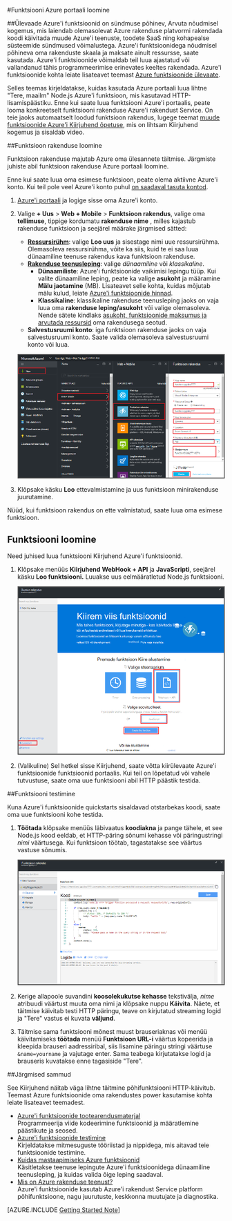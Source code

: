 <properties
   pageTitle="Funktsiooni loomine Azure'i portaalis | Microsoft Azure'i"
   description="Koostage oma esimese Azure'i funktsioon serverless rakenduses kahest minutist."
   services="functions"
   documentationCenter="na"
   authors="ggailey777"
   manager="erikre"
   editor=""
   tags=""
/>

<tags
   ms.service="functions"
   ms.devlang="multiple"
   ms.topic="article"
   ms.tgt_pltfrm="multiple"
   ms.workload="na"
   ms.date="09/08/2016"
   ms.author="glenga"/>

#<a name="create-a-function-from-the-azure-portal"></a>Funktsiooni Azure portaali loomine

##<a name="overview"></a>Ülevaade
Azure'i funktsioonid on sündmuse põhinev, Arvuta nõudmisel kogemus, mis laiendab olemasolevat Azure rakenduse platvormi rakendada koodi käivitada muude Azure'i teenuste, toodete SaaS ning kohapealse süsteemide sündmused võimalustega. Azure'i funktsioonidega nõudmisel põhineva oma rakenduste skaala ja maksate ainult ressursse, saate kasutada. Azure'i funktsioonide võimaldab teil luua ajastatud või vallandanud tähis programmeerimise erinevates keeltes rakendada. Azure'i funktsioonide kohta leiate lisateavet teemast [Azure funktsioonide ülevaate](functions-overview.md).

Selles teemas kirjeldatakse, kuidas kasutada Azure portaali luua lihtne "Tere, maailm" Node.js Azure'i funktsioon, mis kasutavad HTTP-lisamispäästiku. Enne kui saate luua funktsiooni Azure'i portaalis, peate looma konkreetselt funktsiooni rakenduse Azure'i rakendust Service. On teie jaoks automaatselt loodud funktsioon rakendus, lugege teemat [muude funktsioonide Azure'i Kiirjuhend õpetuse](functions-create-first-azure-function.md), mis on lihtsam Kiirjuhend kogemus ja sisaldab video.

##<a name="create-a-function-app"></a>Funktsioon rakenduse loomine

Funktsioon rakenduse majutab Azure oma ülesannete täitmise. Järgmiste juhiste abil funktsioon rakenduse Azure portaali loomine.

Enne kui saate luua oma esimese funktsioon, peate olema aktiivne Azure'i konto. Kui teil pole veel Azure'i konto puhul [on saadaval tasuta kontod](https://azure.microsoft.com/free/).

1. [Azure'i portaali](https://portal.azure.com) ja logige sisse oma Azure'i konto.

2. Valige **+ Uus** > **Web + Mobile** > **Funktsioon rakendus**, valige oma **tellimuse**, tippige kordumatu **rakenduse nime** , milles kajastub rakenduse funktsioon ja seejärel määrake järgmised sätted:

    + **[Ressursirühm](../azure-portal/resource-group-portal.md/)**: valige **Loo uus** ja sisestage nimi uue ressursirühma. Olemasoleva ressursirühma, võite ka siis, kuid te ei saa luua dünaamiline teenuse rakendus kava funktsioon rakenduse.
    + **[Rakenduse teenusleping](../app-service/azure-web-sites-web-hosting-plans-in-depth-overview.md)**: valige *dünaamiline* või *klassikaline*. 
        + **Dünaamiliste**: Azure'i funktsioonide vaikimisi lepingu tüüp. Kui valite dünaamiline leping, peate ka valige **asukoht** ja määramine **Mälu jaotamine** (MB). Lisateavet selle kohta, kuidas mõjutab mälu kulud, leiate [Azure'i funktsioonide hinnad](https://azure.microsoft.com/pricing/details/functions/). 
        + **Klassikaline**: klassikaline rakenduse teenusleping jaoks on vaja luua oma **rakenduse leping/asukoht** või valige olemasoleva. Nende sätete kindlaks [asukoht, funktsioonide maksumus ja arvutada ressursid](https://azure.microsoft.com/pricing/details/app-service/) oma rakendusega seotud.  
    + **Salvestusruumi konto**: iga funktsioon rakenduse jaoks on vaja salvestusruumi konto. Saate valida olemasoleva salvestusruumi konto või luua. 

    ![Uus funktsioon rakenduse Azure portaali loomine](./media/functions-create-first-azure-function-azure-portal/function-app-create-flow.png)

3. Klõpsake käsku **Loo** ettevalmistamine ja uus funktsioon minirakenduse juurutamine.  

Nüüd, kui funktsioon rakendus on ette valmistatud, saate luua oma esimese funktsioon.

## <a name="create-a-function"></a>Funktsiooni loomine

Need juhised luua funktsiooni Kiirjuhend Azure'i funktsioonid.

1. Klõpsake menüüs **Kiirjuhend** **WebHook + API** ja **JavaScripti**, seejärel käsku **Loo funktsiooni.** Luuakse uus eelmääratletud Node.js funktsiooni. 

    ![](./media/functions-create-first-azure-function-azure-portal/function-app-quickstart-node-webhook.png)

2. (Valikuline) Sel hetkel sisse Kiirjuhend, saate võtta kiirülevaate Azure'i funktsioonide funktsioonid portaalis.   Kui teil on lõpetatud või vahele tutvustuse, saate oma uue funktsiooni abil HTTP päästik testida.

##<a name="test-the-function"></a>Funktsiooni testimine

Kuna Azure'i funktsioonide quickstarts sisaldavad otstarbekas koodi, saate oma uue funktsiooni kohe testida.

1. **Töötada** klõpsake menüüs läbivaatus **koodiakna** ja pange tähele, et see Node.js kood eeldab, et HTTP-päring sõnumi kehasse või päringustringi *nimi* väärtusega. Kui funktsioon töötab, tagastatakse see väärtus vastuse sõnumis.

    ![](./media/functions-create-first-azure-function-azure-portal/function-app-develop-tab-testing.png)

2. Kerige allapoole suvandini **koosolekukutse kehasse** tekstivälja, *nime* atribuudi väärtust muuta oma nimi ja klõpsake nuppu **Käivita**. Näete, et täitmise käivitab testi HTTP päringu, teave on kirjutatud streaming logid ja "Tere" vastus ei kuvata **väljund**. 

3. Täitmise sama funktsiooni mõnest muust brauseriaknas või menüü käivitamiseks **töötada** menüü **Funktsioon URL-i** väärtus kopeerida ja kleepida brauseri aadressiribal, siis lisamine päringu stringi väärtuse `&name=yourname` ja vajutage enter. Sama teabega kirjutatakse logid ja brauseris kuvatakse enne tagasiside "Tere".

##<a name="next-steps"></a>Järgmised sammud

See Kiirjuhend näitab väga lihtne täitmine põhifunktsiooni HTTP-käivitub. Teemast Azure funktsioonide oma rakendustes power kasutamise kohta leiate lisateavet teemadest.

+ [Azure'i funktsioonide tootearendusmaterjal](functions-reference.md)  
Programmeerija viide kodeerimine funktsioonid ja määratlemine päästikute ja seosed.
+ [Azure'i funktsioonide testimine](functions-test-a-function.md)  
Kirjeldatakse mitmesuguste tööriistad ja nippidega, mis aitavad teie funktsioonide testimine.
+ [Kuidas mastaapimiseks Azure funktsioonid](functions-scale.md)  
Käsitletakse teenuse lepingute Azure'i funktsioonidega dünaamiline teenusleping, ja kuidas valida õige leping saadaval. 
+ [Mis on Azure rakenduse teenust?](../app-service/app-service-value-prop-what-is.md)  
Azure'i funktsioonide kasutab Azure'i rakendust Service platform põhifunktsioone, nagu juurutuste, keskkonna muutujate ja diagnostika. 

[AZURE.INCLUDE [Getting Started Note](../../includes/functions-get-help.md)]
